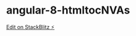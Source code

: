 # angular-8-htmltocNVAs

[Edit on StackBlitz ⚡️](https://stackblitz.com/edit/angular-8-getting-started-stmcrs)
